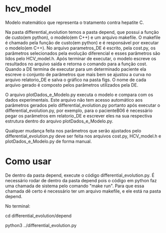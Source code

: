 # hcv_model

Modelo matemático que representa o tratamento contra hepatite C.

Na pasta differential_evolution temos a pasta depend, que possui a função de custo(em python), o modelo(em C++) e um arquivo makefile. O makefile é chamado pela função de custo(em python) e é responsável por executar o modelo(em C++). No arquivo parametros_DE é escrito, pela cost.py, os parâmetros selecionados pela evolução diferencial e esses parâmetros são lidos pelo HCV_model.h. Após terminar de executar, o modelo escreve os resultados no arquivo saida e retorna o comando para a função cost. Quando a DE termina de executar para um determinado paciente ela escreve o conjunto de parâmetros que mais bem se ajustou a curva no arquivo relatorio_DE e salva o gráfico na pasta figs. O nome de cada arquivo gerado é composto pelos parâmetros utilizados pela DE. 

O arquivo plotDados_e_Modelo.py executa o modelo e compara com os dados experimentais. Este arquivo não tem acesso automático aos parâmetros gerados pelo differential_evolution.py portanto após executar o differential_evolution.py, por exemplo, para o pacienteB06 é necessário pegar os parâmetros em relatorio_DE e escrever eles na sua respectiva estrutura dentro do arquivo plotDados_e_Modelo.py. 

Qualquer mudança feita nos parâmetros que serão ajustados pelo differential_evolution.py deve ser feita nos arquivos cost.py, HCV_model.h e plotDados_e_Modelo.py de forma manual.

# Como usar

De dentro da pasta depend, execute o código differential_evolution.py. É necessário rodar de dentro da pasta depend pois o código em python faz uma chamada de sistema pelo comando "make run". Para que essa chamada dê certo é necessário ter um arquivo makefile, e ele está na pasta depend.

No terminal:

cd differential_evolution/depend

python3 ../differential_evolution.py
